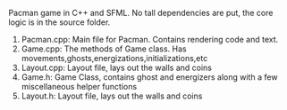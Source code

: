Pacman game in C++ and SFML. No tall dependencies are put, the core logic is in the source folder.

1. Pacman.cpp: Main file for Pacman. Contains rendering code and text.
2. Game.cpp: The methods of Game class. Has movements,ghosts,energizations,initializations,etc
3. Layout.cpp: Layout file, lays out the walls and coins
4. Game.h: Game Class, contains ghost and energizers along with a few miscellaneous helper functions
5. Layout.h: Layout file, lays out the walls and coins
